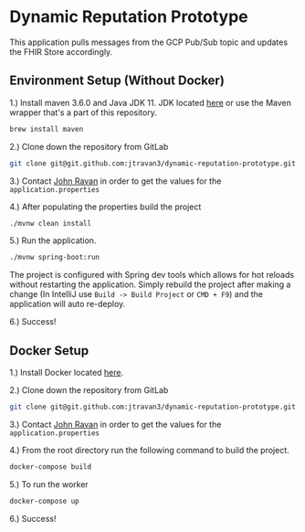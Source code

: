 # Dynamic Reputation Prototype

This application pulls messages from the GCP Pub/Sub topic and updates the FHIR Store accordingly.

## Environment Setup (Without Docker)

1.) Install maven 3.6.0 and Java JDK 11. JDK located [here](https://openjdk.java.net/install/) or use the Maven wrapper
that's a part of this repository.

```bash
brew install maven
```

2.) Clone down the repository from GitLab

```bash
git clone git@git.github.com:jtravan3/dynamic-reputation-prototype.git
```

3.) Contact [John Ravan](mailto:john@jtravan.com) in order to get the values for the `application.properties`

4.) After populating the properties build the project

```bash
./mvnw clean install
```

5.) Run the application.

```bash
./mvnw spring-boot:run
```

The project is configured with Spring dev tools which allows for hot reloads without restarting the application. Simply
rebuild the project after making a change (In IntelliJ use `Build -> Build Project` or `CMD + F9`) and the application will
auto re-deploy.

6.) Success!

## Docker Setup

1.) Install Docker located [here](https://docs.docker.com/docker-for-mac/install/).

2.) Clone down the repository from GitLab

```bash
git clone git@git.github.com:jtravan3/dynamic-reputation-prototype.git
```

3.) Contact [John Ravan](mailto:john@jtravan.com) in order to get the values for the `application.properties`

4.) From the root directory run the following command to build the project.

```bash
docker-compose build
```

5.) To run the worker

```bash
docker-compose up
```

6.) Success!